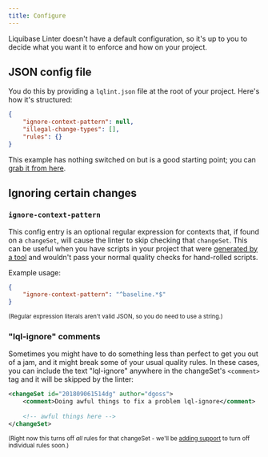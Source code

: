 ```yaml
---
title: Configure
---
```


Liquibase Linter doesn't have a default configuration, so it's up to you to decide what you want it to enforce and how on your project.

## JSON config file

You do this by providing a `lqlint.json` file at the root of your project. Here's how it's structured:

```json
{
    "ignore-context-pattern": null,
    "illegal-change-types": [],
    "rules": {}
}
```

This example has nothing switched on but is a good starting point; you can [grab it from here](../examples/lqlint.json).

## Ignoring certain changes

### `ignore-context-pattern`

This config entry is an optional regular expression for contexts that, if found on a `changeSet`, will cause the linter to skip checking that `changeSet`. This can be useful when you have scripts in your project that were [generated by a tool](https://www.liquibase.org/documentation/generating_changelogs.html) and wouldn't pass your normal quality checks for hand-rolled scripts.

Example usage:

```json
{
    "ignore-context-pattern": "^baseline.*$"
}
```

<small>(Regular expression literals aren't valid JSON, so you do need to use a string.)</small>

### "lql-ignore" comments

Sometimes you might have to do something less than perfect to get you out of a jam, and it might break some of your usual quality rules. In these cases, you can include the text "lql-ignore" anywhere in the changeSet's `<comment>` tag and it will be skipped by the linter:

```xml
<changeSet id="201809061514dg" author="dgoss">
    <comment>Doing awful things to fix a problem lql-ignore</comment>
    
    <!-- awful things here -->
</changeSet>
```

<small>(Right now this turns off _all_ rules for that changeSet - we'll be [adding support](https://github.com/whiteclarkegroup/liquibase-linter/issues/16) to turn off individual rules soon.)</small>
